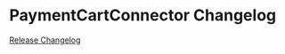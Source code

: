 # PaymentCartConnector Changelog

[Release Changelog](https://github.com/spryker/payment-cart-connector/releases)
